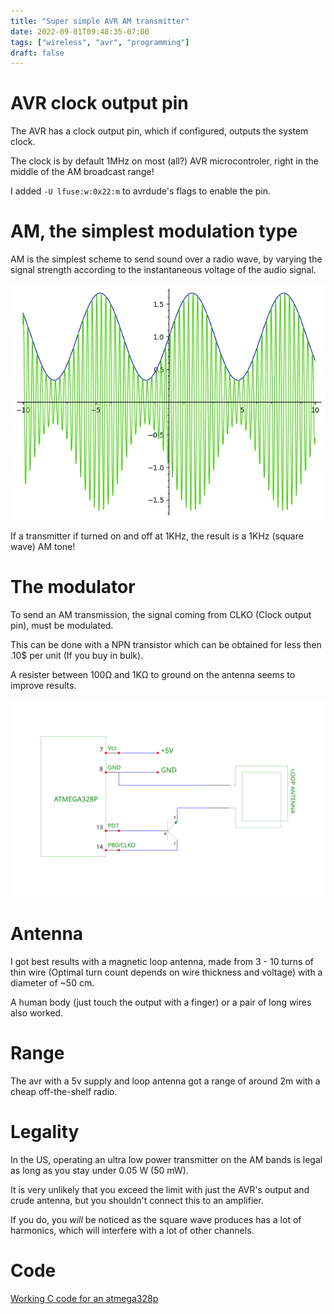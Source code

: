 ```yaml
---
title: "Super simple AVR AM transmitter"
date: 2022-09-01T09:48:35-07:00
tags: ["wireless", "avr", "programming"]
draft: false
---
```


# AVR clock output pin

The AVR has a clock output pin, which if configured, outputs the system clock.

The clock is by default 1MHz on most (all?) AVR microcontroler, right in the middle of the AM broadcast range!

I added ``-U lfuse:w:0x22:m`` to avrdude's flags to enable the pin.

# AM, the simplest modulation type

AM is the simplest scheme to send sound over a radio wave, by varying the signal strength according to the instantaneous voltage of the audio signal.

![AM modulation. green: cariear, blue: signal](am.png)

If a transmitter if turned on and off at 1KHz, the result is a 1KHz (square wave) AM tone!

# The modulator

To send an AM transmission, the signal coming from CLKO (Clock output pin), must be modulated.

This can be done with a NPN transistor which can be obtained for less then .10$ per unit (If you buy in bulk).

A resister between 100Ω and 1KΩ to ground on the antenna seems to improve results.

![Schematic diagram](schematic.png)

# Antenna

I got best results with a magnetic loop antenna, made from 3 - 10 turns of thin wire (Optimal turn count depends on wire thickness and voltage) with a diameter of ~50 cm.

A human body (just touch the output with a finger) or a pair of long wires also worked.

# Range

The avr with a 5v supply and loop antenna got a range of around 2m with a cheap off-the-shelf radio.

# Legality

In the US, operating an ultra low power transmitter on the AM bands is legal as long as you stay under 0.05 W (50 mW).

It is very unlikely that you exceed the limit with just the AVR's output and crude antenna, but you shouldn't connect this to an amplifier.

If you do, you *will* be noticed as the square wave produces has a lot of harmonics, which will interfere with a lot of other channels.

<!--![Finished result on perfboard](result.png)-->

# Code

[Working C code for an atmega328p](am.c)




